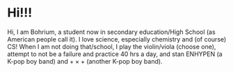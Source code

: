 # Hi!!!

Hi, I am Bohrium, a student now in secondary education/High School (as American people call it). I love science, especially chemistry and (of course) CS! When I am not doing that/school, I play the violin/viola (choose one), attempt to not be a failure and practice 40 hrs a day, and stan ENHYPEN (a K-pop boy band) and ${+}{\times}{+}$ (another K-pop boy band). 
